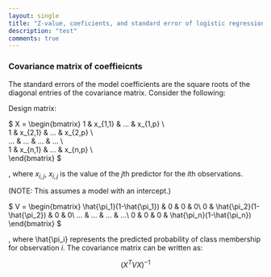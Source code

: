 ```yaml
---
layout: single
title: "Z-value, coeficients, and standard error of logistic regression"
description: "test"
comments: true
---
```

### Covariance matrix of coeffieicnts

The standard errors of the model coefficients are the square roots of the diagonal entries of the covariance matrix. Consider the following:

Design matrix:

$
X = \begin{bmatrix} 
1 & x_{1,1} & ... & x_{1,p} \\\
1 & x_{2,1} & ... & x_{2,p} \\\
... & ... & ... & ... \\\
1 & x_{n,1} & ... & x_{n,p} \\\
\end{bmatrix} 
$

, where $x_{i,j}$, $x_{i,j}$ is the value of the $j$th predictor for the $i$th observations.

(NOTE: This assumes a model with an intercept.)

$
V = \begin{bmatrix}
\hat{\pi_1}(1-\hat{\pi_1}) & 0 & 0 & 0\\ 
0 & \hat{\pi_2}(1-\hat{\pi_2}) & 0 & 0\\ 
... & ... & ... & ...\\ 
0 & 0 & 0 & \hat{\pi_n}(1-\hat{\pi_n}) 
\end{bmatrix}
$

, where \hat{\pi_i} represents the predicted probability of class membership for observation $i$.
The covariance matrix can be written as:

$$(X^TVX)^{−1}$$

